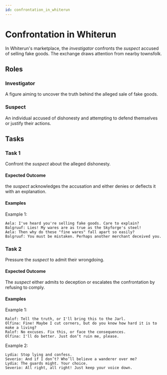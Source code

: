 ```yaml
---
id: confrontation_in_whiterun
---
```


# Confrontation in Whiterun #

In Whiterun's marketplace, the _investigator_ confronts the _suspect_ accused of selling fake goods. The exchange
draws attention from nearby townsfolk.

## Roles ##

### Investigator ###

A figure aiming to uncover the truth behind the alleged sale of fake goods.

### Suspect ###

An individual accused of dishonesty and attempting to defend themselves or justify their actions.

## Tasks ##

### Task 1 ###

Confront the _suspect_ about the alleged dishonesty.

#### Expected Outcome ####

the _suspect_ acknowledges the accusation and either denies or deflects it with an explanation.

#### Examples ####

Example 1:

    Aela: I've heard you're selling fake goods. Care to explain?
    Balgruuf: Lies! My wares are as true as the Skyforge's steel!
    Aela: Then why do these "fine wares" fall apart so easily?
    Balgruuf: You must be mistaken. Perhaps another merchant deceived you.

### Task 2 ###

Pressure the _suspect_ to admit their wrongdoing.

#### Expected Outcome ####

The _suspect_ either admits to deception or escalates the confrontation by refusing to comply.

#### Examples ####

Example 1:

    Ralof: Tell the truth, or I'll bring this to the Jarl.
    Olfina: Fine! Maybe I cut corners, but do you know how hard it is to make a living?
    Ralof: No excuses. Fix this, or face the consequences.
    Olfina: I'll do better. Just don’t ruin me, please.

Example 2:

    Lydia: Stop lying and confess.
    Severio: And if I don’t? Who’ll believe a wanderer over me?
    Lydia: The guards might. Your choice.
    Severio: All right, all right! Just keep your voice down.
